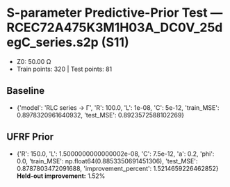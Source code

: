 # S-parameter Predictive-Prior Test — RCEC72A475K3M1H03A_DC0V_25degC_series.s2p (S11)
- Z0: 50.00 Ω
- Train points: 320  |  Test points: 81

## Baseline
- {'model': 'RLC series -> Γ', 'R': 100.0, 'L': 1e-08, 'C': 5e-12, 'train_MSE': 0.8978320961640932, 'test_MSE': 0.8923572588102269}

## UFRF Prior
- {'R': 150.0, 'L': 1.5000000000000002e-08, 'C': 7.5e-12, 'a': 0.2, 'phi': 0.0, 'train_MSE': np.float64(0.8853350691451306), 'test_MSE': 0.8787803472091688, 'improvement_percent': 1.5214659226462852}
**Held-out improvement:** 1.52%